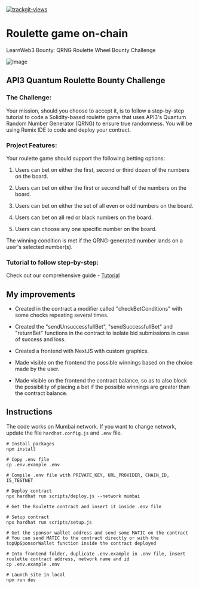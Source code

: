 <a href="https://trackgit.com">
<img src="https://us-central1-trackgit-analytics.cloudfunctions.net/token/ping/ljptrznd1k9n5kykoful" alt="trackgit-views" />
</a>

# Roulette game on-chain

LearnWeb3 Bounty: QRNG Roulette Wheel Bounty Challenge

![Image](https://i.imgur.com/FRowwkZ.png)

## API3 Quantum Roulette Bounty Challenge

### The Challenge:

Your mission, should you choose to accept it, is to follow a step-by-step tutorial to code a Solidity-based roulette game that uses API3's Quantum Random Number Generator (QRNG) to ensure true randomness. You will be using Remix IDE to code and deploy your contract.

### Project Features:

Your roulette game should support the following betting options:

1. Users can bet on either the first, second or third dozen of the numbers on the board.

2. Users can bet on either the first or second half of the numbers on the board.

3. Users can bet on either the set of all even or odd numbers on the board.

4. Users can bet on all red or black numbers on the board.

5. Users can choose any one specific number on the board.

The winning condition is met if the QRNG-generated number lands on a user's selected number(s).

### Tutorial to follow step-by-step:

Check out our comprehensive guide - [Tutorial](https://docs.api3.org/guides/qrng/roulette-guide/)

## My improvements

- Created in the contract a modifier called "checkBetConditions" with some checks repeating several times.

- Created the "sendUnsuccessfullBet", "sendSuccessfullBet" and "returnBet" functions in the contract to isolate bid submissions in case of success and loss.

- Created a frontend with NextJS with custom graphics.

- Made visible on the frontend the possible winnings based on the choice made by the user.

- Made visible on the frontend the contract balance, so as to also block the possibility of placing a bet if the possible winnings are greater than the contract balance.

## Instructions

The code works on Mumbai network. If you want to change network, update the file `hardhat.config.js` and `.env` file.

```batch
# Install packages
npm install

# Copy .env file
cp .env.example .env

# Compile .env file with PRIVATE_KEY, URL_PROVIDER, CHAIN_ID, IS_TESTNET

# Deploy contract
npx hardhat run scripts/deploy.js --network mumbai

# Get the Roulette contract and insert it inside .env file

# Setup contract
npx hardhat run scripts/setup.js

# Get the sponsor wallet address and send some MATIC on the contract
# You can send MATIC to the contract directly or with the topUpSponsorWallet function inside the contract deployed

# Into frontend folder, duplicate .env.example in .env file, insert roulette contract address, network name and id
cp .env.example .env

# Launch site in local
npm run dev

```
